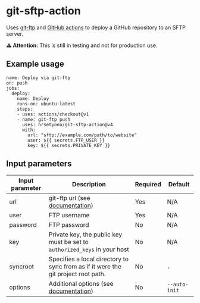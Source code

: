 # git-sftp-action

Uses [git-ftp](https://github.com/git-ftp/git-ftp) and [GitHub actions](https://github.com/features/actions) to deploy a GitHub repository to an SFTP server.

**⚠️ Attention:** This is still in testing and not for production use.

## Example usage

```
name: Deploy via git-ftp
on: push
jobs:
  deploy:
    name: Deploy
    runs-on: ubuntu-latest
    steps:
    - uses: actions/checkout@v1
    - name: git-ftp push
      uses: hrsetyono/git-sftp-action@v4
      with:
        url: "sftp://example.com/path/to/website"
        user: ${{ secrets.FTP_USER }}
        key: ${{ secrets.PRIVATE_KEY }}
```

## Input parameters

Input parameter | Description | Required | Default
--- | --- | --- | ---
url | git-ftp url (see [documentation](https://github.com/git-ftp/git-ftp/blob/1.6.0/man/git-ftp.1.md#url)) | Yes | N/A
user | FTP username | Yes | N/A
password | FTP password | No | N/A
key | Private key, the public key must be set to `authorized_keys` in your host | No | N/A
syncroot | Specifies a local directory to sync from as if it were the git project root path. | No | `.`
options | Additional options (see [documentation](https://github.com/git-ftp/git-ftp/blob/1.6.0/man/git-ftp.1.md#options)) | No | `--auto-init`
